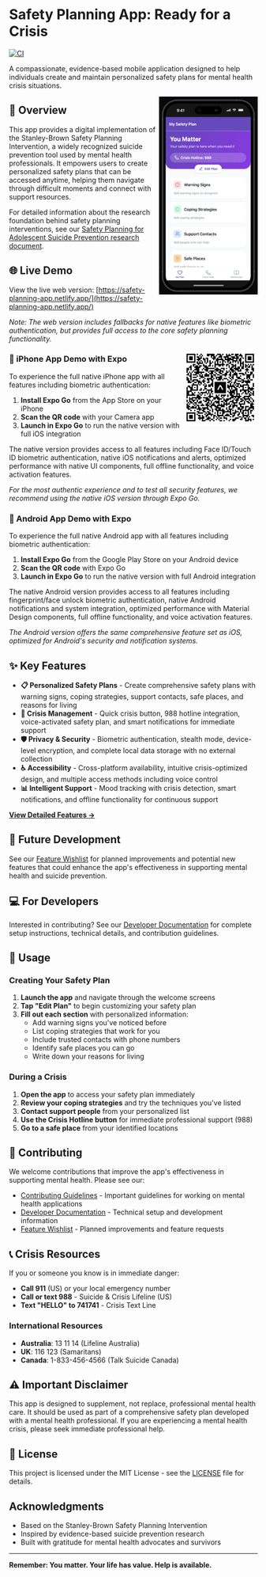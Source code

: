 # Safety Planning App: Ready for a Crisis

[![CI](https://github.com/ck37/suicide-safety-planning-app/actions/workflows/ci.yml/badge.svg)](https://github.com/ck37/suicide-safety-planning-app/actions/workflows/ci.yml)

A compassionate, evidence-based mobile application designed to help individuals create and maintain personalized safety plans for mental health crisis situations.

<img src="assets/images/app-screenshot.png" alt="App Screenshot" width="200" align="right" />

## 🌟 Overview

This app provides a digital implementation of the Stanley-Brown Safety Planning Intervention, a widely recognized suicide prevention tool used by mental health professionals. It empowers users to create personalized safety plans that can be accessed anytime, helping them navigate through difficult moments and connect with support resources.

For detailed information about the research foundation behind safety planning interventions, see our [Safety Planning for Adolescent Suicide Prevention research document](docs/Safety%20Planning%20for%20Adolescent%20Suicide%20Prevention.pdf).

## 🌐 Live Demo

View the live web version: [https://safety-planning-app.netlify.app/](https://safety-planning-app.netlify.app/)

*Note: The web version includes fallbacks for native features like biometric authentication, but provides full access to the core safety planning functionality.*

<img src="assets/images/qr-code.png" alt="Expo QR Code" width="150" align="right" />

### 📱 iPhone App Demo with Expo

To experience the full native iPhone app with all features including biometric authentication:

1. **Install Expo Go** from the App Store on your iPhone
2. **Scan the QR code** with your Camera app
3. **Launch in Expo Go** to run the native version with full iOS integration

The native version provides access to all features including Face ID/Touch ID biometric authentication, native iOS notifications and alerts, optimized performance with native UI components, full offline functionality, and voice activation features.

*For the most authentic experience and to test all security features, we recommend using the native iOS version through Expo Go.*

### 🤖 Android App Demo with Expo

To experience the full native Android app with all features including biometric authentication:

1. **Install Expo Go** from the Google Play Store on your Android device
2. **Scan the QR code** with Expo Go
3. **Launch in Expo Go** to run the native version with full Android integration

The native Android version provides access to all features including fingerprint/face unlock biometric authentication, native Android notifications and system integration, optimized performance with Material Design components, full offline functionality, and voice activation features.

*The Android version offers the same comprehensive feature set as iOS, optimized for Android's security and notification systems.*

## ✨ Key Features

- **📋 Personalized Safety Plans** - Create comprehensive safety plans with warning signs, coping strategies, support contacts, safe places, and reasons for living
- **🚨 Crisis Management** - Quick crisis button, 988 hotline integration, voice-activated safety plan, and smart notifications for immediate support
- **🛡️ Privacy & Security** - Biometric authentication, stealth mode, device-level encryption, and complete local data storage with no external collection
- **♿ Accessibility** - Cross-platform availability, intuitive crisis-optimized design, and multiple access methods including voice control
- **📊 Intelligent Support** - Mood tracking with crisis detection, smart notifications, and offline functionality for continuous support

**[View Detailed Features →](docs/FEATURES.md)**

## 🚀 Future Development

See our [Feature Wishlist](docs/FEATURE_WISHLIST.md) for planned improvements and potential new features that could enhance the app's effectiveness in supporting mental health and suicide prevention.

## 💻 For Developers

Interested in contributing? See our [Developer Documentation](docs/DEVELOPERS.md) for complete setup instructions, technical details, and contribution guidelines.

## 📱 Usage

### Creating Your Safety Plan

1. **Launch the app** and navigate through the welcome screens
2. **Tap "Edit Plan"** to begin customizing your safety plan
3. **Fill out each section** with personalized information:
   - Add warning signs you've noticed before
   - List coping strategies that work for you
   - Include trusted contacts with phone numbers
   - Identify safe places you can go
   - Write down your reasons for living

### During a Crisis

1. **Open the app** to access your safety plan immediately
2. **Review your coping strategies** and try the techniques you've listed
3. **Contact support people** from your personalized list
4. **Use the Crisis Hotline button** for immediate professional support (988)
5. **Go to a safe place** from your identified locations


## 🤝 Contributing

We welcome contributions that improve the app's effectiveness in supporting mental health. Please see our:

- [Contributing Guidelines](docs/CONTRIBUTORS.md) - Important guidelines for working on mental health applications
- [Developer Documentation](docs/DEVELOPERS.md) - Technical setup and development information
- [Feature Wishlist](docs/FEATURE_WISHLIST.md) - Planned improvements and feature requests

## 📞 Crisis Resources

If you or someone you know is in immediate danger:

- **Call 911** (US) or your local emergency number
- **Call or text 988** - Suicide & Crisis Lifeline (US)
- **Text "HELLO" to 741741** - Crisis Text Line

### International Resources

- **Australia**: 13 11 14 (Lifeline Australia)
- **UK**: 116 123 (Samaritans)
- **Canada**: 1-833-456-4566 (Talk Suicide Canada)

## ⚠️ Important Disclaimer

This app is designed to supplement, not replace, professional mental health care. It should be used as part of a comprehensive safety plan developed with a mental health professional. If you are experiencing a mental health crisis, please seek immediate professional help.

## 📄 License

This project is licensed under the MIT License - see the [LICENSE](LICENSE) file for details.

##  Acknowledgments

- Based on the Stanley-Brown Safety Planning Intervention
- Inspired by evidence-based suicide prevention research
- Built with gratitude for mental health advocates and survivors

---

**Remember: You matter. Your life has value. Help is available.**
